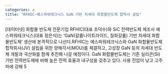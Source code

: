 ```yaml
---
categories: a
title: "RFHIC·예스파워테크닉스 GaN 기반 차세대 화합물반도체 합작사 설립"
---
```

[데이터넷] 화합물 반도체 전문기업 RFHIC(대표 조덕수)와 SiC 전력반도체 제조사 예스파워테크닉스(대표 정은식)는 ‘GaN(갈륨나이트라이드, 질화갈륨) 기반 차세대 화합물반도체’ 생산에 본격적으로 나선다.RFHIC는 예스파워테크닉스와 GaN 화합물반도체 합작회사(JV) 설립을 위한 양해각서(MOU)를 체결하고, 고성장 GaN 등의 차세대 반도체 개발과 국산화를 함께 추진해 나갈 예정이다. GaN 화합물반도체는 기존 실리콘(Si) 기반 전력반도체에 비해 높은 전력 효율과 내구성을 갖추고 있다. 사용 전압이 낮고 고주파에 강해 5